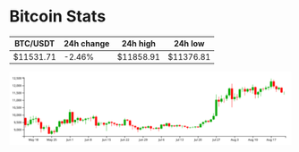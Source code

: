 # Bitcoin Stats

BTC/USDT|24h change|24h high|24h low|
|---|---|---|---|
|$11531.71|-2.46%|$11858.91|$11376.81|

<img src="./chart.svg">

